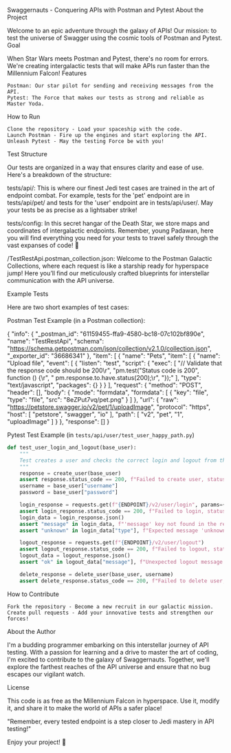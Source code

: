 Swaggernauts - Conquering APIs with Postman and Pytest
About the Project

Welcome to an epic adventure through the galaxy of APIs! Our mission: to test the universe of Swagger using the cosmic tools of Postman and Pytest.
Goal

When Star Wars meets Postman and Pytest, there's no room for errors. We're creating intergalactic tests that will make APIs run faster than the Millennium Falcon!
Features

    Postman: Our star pilot for sending and receiving messages from the API.
    Pytest: The Force that makes our tests as strong and reliable as Master Yoda.

How to Run

    Clone the repository - Load your spaceship with the code.
    Launch Postman - Fire up the engines and start exploring the API.
    Unleash Pytest - May the testing Force be with you!

Test Structure

Our tests are organized in a way that ensures clarity and ease of use. Here's a breakdown of the structure:

tests/api/: This is where our finest Jedi test cases are trained in the art of endpoint combat. For example, tests for the 'pet' endpoint are in tests/api/pet/ and tests for the 'user' endpoint are in tests/api/user/. May your tests be as precise as a lightsaber strike!

tests/config: In this secret hangar of the Death Star, we store maps and coordinates of intergalactic endpoints. Remember, young Padawan, here you will find everything you need for your tests to travel safely through the vast expanses of code! 🌌

/TestRestApi.postman_collection.json: Welcome to the Postman Galactic Collections, where each request is like a starship ready for hyperspace jump! Here you’ll find our meticulously crafted blueprints for interstellar communication with the API universe.

Example Tests

Here are two short examples of test cases:

Postman Test Example (in a Postman collection):

{
	"info": {
		"_postman_id": "61159455-ffa9-4580-bc18-07c102bf890e",
		"name": "TestRestApi",
		"schema": "https://schema.getpostman.com/json/collection/v2.1.0/collection.json",
		"_exporter_id": "36686341"
	},
	"item": [
		{
			"name": "Pets",
			"item": [
				{
					"name": "Upload file",
					"event": [
						{
							"listen": "test",
							"script": {
								"exec": [
									"// Validate that the response code should be 200\r",
									"pm.test(\"Status code is 200\", function () {\r",
									"    pm.response.to.have.status(200);\r",
									"});"
								],
								"type": "text/javascript",
								"packages": {}
							}
						}
					],
					"request": {
						"method": "POST",
						"header": [],
						"body": {
							"mode": "formdata",
							"formdata": [
								{
									"key": "file",
									"type": "file",
									"src": "8eZPut7vq/pet.png"
								}
							]
						},
						"url": {
							"raw": "https://petstore.swagger.io/v2/pet/1/uploadImage",
							"protocol": "https",
							"host": [
								"petstore",
								"swagger",
								"io"
							],
							"path": [
								"v2",
								"pet",
								"1",
								"uploadImage"
							]
						}
					},
					"response": []
				}

Pytest Test Example (in `tests/api/user/test_user_happy_path.py`)

```python
def test_user_login_and_logout(base_user):
    """
    Test creates a user and checks the correct login and logout from the system
    """
    response = create_user(base_user)
    assert response.status_code == 200, f"Failed to create user, status code: {response.status_code}"
    username = base_user["username"]
    password = base_user["password"]

    login_response = requests.get(f"{ENDPOINT}/v2/user/login", params={"username": username, "password": password})
    assert login_response.status_code == 200, f"Failed to login, status code: {login_response.status_code}"   
    login_data = login_response.json()
    assert "message" in login_data, f"'message' key not found in the response data."
    assert "unknown" in login_data["type"], f"Expected message 'unknown', but got '{login_data['type']}'" 

    logout_response = requests.get(f"{ENDPOINT}/v2/user/logout")
    assert logout_response.status_code == 200, f"Failed to logout, status code: {login_response.status_code}" 
    logout_data = logout_response.json()
    assert "ok" in logout_data["message"], f"Unexpected logout message: {logout_data['message']}"

    delete_response = delete_user(base_user, username)
    assert delete_response.status_code == 200, f"Failed to delete user, status code: {response.status_code}"
```

How to Contribute

    Fork the repository - Become a new recruit in our galactic mission.
    Create pull requests - Add your innovative tests and strengthen our forces!

About the Author

I'm a budding programmer embarking on this interstellar journey of API testing. With a passion for learning and a drive to master the art of coding, I'm excited to contribute to the galaxy of Swaggernauts. Together, we'll explore the farthest reaches of the API universe and ensure that no bug escapes our vigilant watch.

License

This code is as free as the Millennium Falcon in hyperspace. Use it, modify it, and share it to make the world of APIs a safer place!

"Remember, every tested endpoint is a step closer to Jedi mastery in API testing!"

Enjoy your project! 🚀